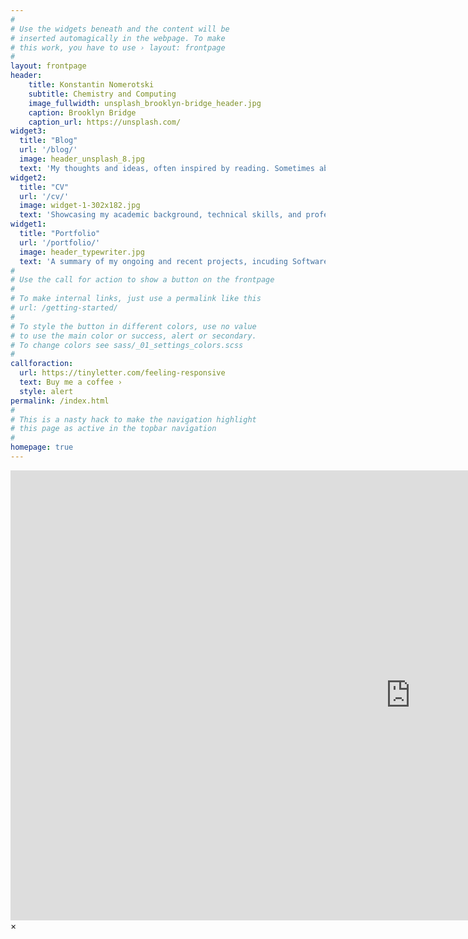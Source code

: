 ```yaml
---
#
# Use the widgets beneath and the content will be
# inserted automagically in the webpage. To make
# this work, you have to use › layout: frontpage
#
layout: frontpage 
header:
    title: Konstantin Nomerotski
    subtitle: Chemistry and Computing
    image_fullwidth: unsplash_brooklyn-bridge_header.jpg
    caption: Brooklyn Bridge
    caption_url: https://unsplash.com/
widget3:
  title: "Blog"
  url: '/blog/'
  image: header_unsplash_8.jpg
  text: 'My thoughts and ideas, often inspired by reading. Sometimes about Chemistry, sometimes about Computing, possibly not at all.'
widget2:
  title: "CV"
  url: '/cv/'
  image: widget-1-302x182.jpg
  text: 'Showcasing my academic background, technical skills, and professional experiences in Chemistry and Computing.'
widget1:
  title: "Portfolio"
  url: '/portfolio/'
  image: header_typewriter.jpg
  text: 'A summary of my ongoing and recent projects, incuding Software Engineering, and Data Science projects covering various topics from both Chemistry and Physics.'
#
# Use the call for action to show a button on the frontpage
#
# To make internal links, just use a permalink like this
# url: /getting-started/
#
# To style the button in different colors, use no value
# to use the main color or success, alert or secondary.
# To change colors see sass/_01_settings_colors.scss
#
callforaction:
  url: https://tinyletter.com/feeling-responsive
  text: Buy me a coffee ›
  style: alert
permalink: /index.html
#
# This is a nasty hack to make the navigation highlight
# this page as active in the topbar navigation
#
homepage: true
---
```


<div id="videoModal" class="reveal-modal large" data-reveal="">
  <div class="flex-video widescreen vimeo" style="display: block;">
    <iframe width="1280" height="720" src="https://www.youtube.com/embed/3b5zCFSmVvU" frameborder="0" allowfullscreen></iframe>
  </div>
  <a class="close-reveal-modal">&#215;</a>
</div>
